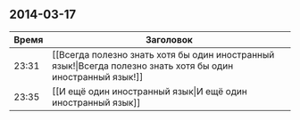 ## 2014-03-17
| Время | Заголовок |
| --- | --- |
| 23:31 | [[Всегда полезно знать хотя бы один иностранный язык!\|Всегда полезно знать хотя бы один иностранный язык!]] |
| 23:35 | [[И ещё один иностранный язык\|И ещё один иностранный язык]] |
